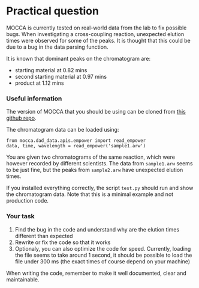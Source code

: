 # Practical question

MOCCA is currently tested on real-world data from the lab to fix possible bugs. When investigating a cross-coupling reaction, unexpected elution times were observed for some of the peaks. It is thought that this could be due to a bug in the data parsing function.

It is known that dominant peaks on the chromatogram are:
* starting material at 0.82 mins
* second starting material at 0.97 mins
* product at 1.12 mins

### Useful information

The version of MOCCA that you should be using can be cloned from [this github repo](https://github.com/HaasCP/mocca).

The chromatogram data can be loaded using:

```
from mocca.dad_data.apis.empower import read_empower
data, time, wavelength = read_empower('sample1.arw')
```

You are given two chromatograms of the same reaction, which were however recorded by different scientists. The data from `sample1.arw` seems to be just fine, but the peaks from `sample2.arw` have unexpected elution times.

If you installed everything correctly, the script `test.py` should run and show the chromatogram data. Note that this is a minimal example and not production code.

### Your task

1. Find the bug in the code and understand why are the elution times different than expected
2. Rewrite or fix the code so that it works
3. Optionaly, you can also optimize the code for speed. Currently, loading the file seems to take around 1 second, it should be possible to load the file under 300 ms (the exact times of course depend on your machine)

When writing the code, remember to make it well documented, clear and maintainable.

